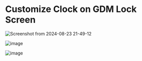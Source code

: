 # Customize Clock on GDM Lock Screen

![Screenshot from 2024-08-23 21-49-12](https://github.com/user-attachments/assets/0aaf0443-1f15-4e4a-964a-550f834a6a66)

![image](https://github.com/user-attachments/assets/592abecd-5097-417b-915c-2f6809960af8)

![image](https://github.com/user-attachments/assets/2db129b1-af51-4045-8605-6069c6bdd3ab)
